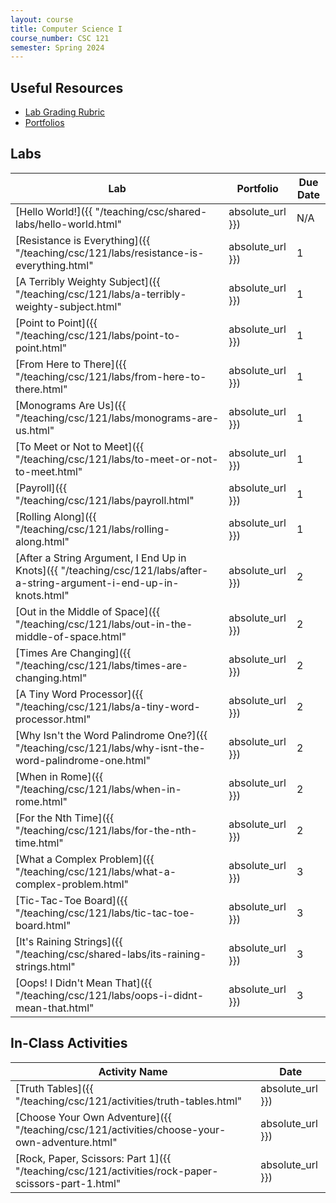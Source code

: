 ```yaml
---
layout: course
title: Computer Science I
course_number: CSC 121
semester: Spring 2024
---
```


## Useful Resources

* [Lab Grading Rubric](./lab-grading-rubric.html)
* [Portfolios](./portfolios.html)

## Labs

| Lab | Portfolio | Due Date |
| --- | --------- | -------- |
| [Hello World!]({{ "/teaching/csc/shared-labs/hello-world.html" | absolute_url }}) | N/A | N/A |
| [Resistance is Everything]({{ "/teaching/csc/121/labs/resistance-is-everything.html" | absolute_url }}) | 1 | February 18, 2024 |
| [A Terribly Weighty Subject]({{ "/teaching/csc/121/labs/a-terribly-weighty-subject.html" | absolute_url }}) | 1 | February 25, 2024 |
| [Point to Point]({{ "/teaching/csc/121/labs/point-to-point.html" | absolute_url }}) | 1 | February 25, 2024 |
| [From Here to There]({{ "/teaching/csc/121/labs/from-here-to-there.html" | absolute_url }}) | 1 | March 3, 2024 |
| [Monograms Are Us]({{ "/teaching/csc/121/labs/monograms-are-us.html" | absolute_url }}) | 1 | March 3, 2024 |
| [To Meet or Not to Meet]({{ "/teaching/csc/121/labs/to-meet-or-not-to-meet.html" | absolute_url }}) | 1 | March 3, 2024 |
| [Payroll]({{ "/teaching/csc/121/labs/payroll.html" | absolute_url }}) | 1 | March 3, 2024 |
| [Rolling Along]({{ "/teaching/csc/121/labs/rolling-along.html" | absolute_url }}) | 1 | March 10, 2024 |
| [After a String Argument, I End Up in Knots]({{ "/teaching/csc/121/labs/after-a-string-argument-i-end-up-in-knots.html" | absolute_url }}) | 2 | March 24, 2024 |
| [Out in the Middle of Space]({{ "/teaching/csc/121/labs/out-in-the-middle-of-space.html" | absolute_url }}) | 2 | March 24, 2024 |
| [Times Are Changing]({{ "/teaching/csc/121/labs/times-are-changing.html" | absolute_url }}) | 2 | March 24, 2024 |
| [A Tiny Word Processor]({{ "/teaching/csc/121/labs/a-tiny-word-processor.html" | absolute_url }}) | 2 | March 24, 2024 |
| [Why Isn't the Word Palindrome One?]({{ "/teaching/csc/121/labs/why-isnt-the-word-palindrome-one.html" | absolute_url }}) | 2 | April 7, 2024 |
| [When in Rome]({{ "/teaching/csc/121/labs/when-in-rome.html" | absolute_url }}) | 2 | April 7, 2024 |
| [For the Nth Time]({{ "/teaching/csc/121/labs/for-the-nth-time.html" | absolute_url }}) | 2 | April 7, 2024 |
| [What a Complex Problem]({{ "/teaching/csc/121/labs/what-a-complex-problem.html" | absolute_url }}) | 3 | April 14, 2024 |
| [Tic-Tac-Toe Board]({{ "/teaching/csc/121/labs/tic-tac-toe-board.html" | absolute_url }}) | 3 | April 28, 2024 |
| [It's Raining Strings]({{ "/teaching/csc/shared-labs/its-raining-strings.html" | absolute_url }}) | 3 | April 28, 2024 |
| [Oops! I Didn't Mean That]({{ "/teaching/csc/121/labs/oops-i-didnt-mean-that.html" | absolute_url }}) | 3 | April 28, 2024 |

## In-Class Activities

| Activity Name | Date |
| ------------- | ---- |
| [Truth Tables]({{ "/teaching/csc/121/activities/truth-tables.html" | absolute_url }}) | February 26, 2024 |
| [Choose Your Own Adventure]({{ "/teaching/csc/121/activities/choose-your-own-adventure.html" | absolute_url }}) | March 4, 2024 |
| [Rock, Paper, Scissors: Part 1]({{ "/teaching/csc/121/activities/rock-paper-scissors-part-1.html" | absolute_url }}) | March 11, 2024 |
